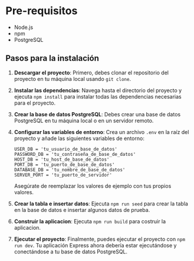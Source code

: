 # Pre-requisitos

- Node.js
- npm
- PostgreSQL

## Pasos para la instalación

1. **Descargar el proyecto**: Primero, debes clonar el repositorio del proyecto en tu máquina local usando `git clone`.

2. **Instalar las dependencias**: Navega hasta el directorio del proyecto y ejecuta `npm install` para instalar todas las dependencias necesarias para el proyecto.

3. **Crear la base de datos PostgreSQL**: Debes crear una base de datos PostgreSQL en tu máquina local o en un servidor remoto.

4. **Configurar las variables de entorno**: Crea un archivo `.env` en la raíz del proyecto y añade las siguientes variables de entorno:

    ```
    USER_DB = 'tu_usuario_de_base_de_datos'
    PASSWORD_DB = 'tu_contraseña_de_base_de_datos'
    HOST_DB = 'tu_host_de_base_de_datos'
    PORT_DB = 'tu_puerto_de_base_de_datos'
    DATABASE_DB = 'tu_nombre_de_base_de_datos'
    SERVER_PORT = 'tu_puerto_de_servidor'
    ```

    Asegúrate de reemplazar los valores de ejemplo con tus propios valores.

5. **Crear la tabla e insertar datos**: Ejecuta `npm run seed` para crear la tabla en la base de datos e insertar algunos datos de prueba.

6. **Construir la aplicacion**: Ejecuta `npm run build` para costruir la aplicacion.

7. **Ejecutar el proyecto**: Finalmente, puedes ejecutar el proyecto con `npm run dev`. Tu aplicación Express ahora debería estar ejecutándose y conectándose a tu base de datos PostgreSQL.
